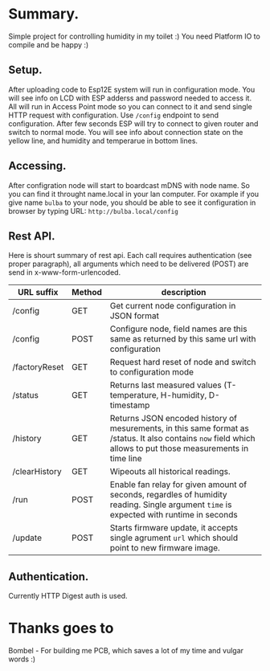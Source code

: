 # Summary.
Simple project for controlling humidity in my toilet :)
You need Platform IO to compile and be happy :)

## Setup.
After uploading code to Esp12E system will run in configuration mode. You will see info on LCD with ESP adderss and password needed to access it. All will run in Access Point mode so you can connect to it and send single HTTP request with configuration. Use ```/config``` endpoint to send configuration. After few seconds ESP will try to connect to given router and switch to normal mode. You will see info about connection state on the yellow line, and humidity and temperarue in bottom lines.

## Accessing.
After configration node will start to boardcast mDNS with node name. So you can find it throught name.local in your lan computer. For oxample if you give name ```bulba``` to your node, you should be able to see it configuration in browser by typing URL: ```http://bulba.local/config```

## Rest API.
Here is shourt summary of rest api. Each call requires authentication (see proper paragraph), all arguments which need to be delivered (POST) are send in x-www-form-urlencoded.

| URL suffix    | Method | description |
| ------------- | ------ | ----------- |
| /config       | GET    | Get current node configuration in JSON format|
| /config       | POST   | Configure node, field names are this same as returned by this same url with configuration |
| /factoryReset | GET    | Request hard reset of node and switch to configuration mode|
| /status       | GET    | Returns last measured values (T-temperature, H-humidity, D-timestamp |
| /history      | GET    | Returns JSON encoded history of mesurements, in this same format as /status. It also contains ```now``` field which allows to put those measurements in time line |
| /clearHistory | GET    | Wipeouts all historical readings. |
| /run          | POST   | Enable fan relay for given amount of seconds, regardles of humidity reading. Single argument ```time``` is expected with runtime in seconds |
| /update       | POST   | Starts firmware update, it accepts single agrument ```url``` which should point to new firmware image. |

## Authentication.
Currently HTTP Digest auth is used.

# Thanks goes to

Bombel - For building me PCB, which saves a lot of my time and vulgar words :)